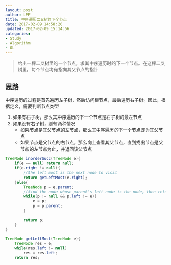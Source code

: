 ```yaml
---
layout: post
author: LPF
title: 中序遍历二叉树的下个节点
date: 2017-02-09 14:58:20
updated: 2017-02-09 15:14:56
categories:
- Study
- Algorithm
- OL
---
```

> 给出一棵二叉树里的一个节点，求其中序遍历时的下一个节点。在这棵二叉树里，每个节点均有指向其父节点的指针

## 思路

中序遍历的过程是首先遍历左子树，然后访问根节点，最后遍历右子树。因此，根据定义，需要判断节点类型

1. 如果有右子树，那么其中序遍历的下一个节点是右子树的最左节点
2. 如果没有右子树，则有两种情况
    - 如果节点是其父节点的左节点，那么其中序遍历的下一个节点即为其父节点
    - 如果节点是父节点的右节点，那么向上查看其父节点，直到找出节点是父节点的左节点为止，并返回该父节点

```java
TreeNode inorderSucc(TreeNode e){
    if(e == null) return null;
    if(e.right != null){
        //the left most is the next node to visit
        return getLeftMost(e.right);
    }else{
        TreeNode p = e.parent;
        //find the node whose parent's left node is the node, then return the parent
        while(p != null && p.left != e){
            e = p;
            p = p.parent;
        }
        
        return p;
    }
}

TreeNode getLeftMost(TreeNode e){
    TreeNode res = e;
    while(res.left != null)
        res = res.left;
    return res;
```